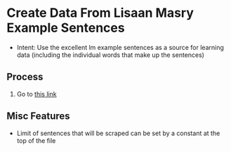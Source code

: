 # Create Data From Lisaan Masry Example Sentences

- Intent: Use the excellent lm example sentences as a source for learning data (including the individual words that make up the sentences)

## Process

1. Go to [this link](https://eu.lisaanmasry.org/online/example.php)

## Misc Features

- Limit of sentences that will be scraped can be set by a constant at the top of the file